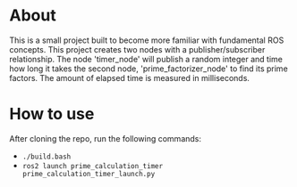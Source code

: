 # About
This is a small project built to become more familiar with fundamental ROS concepts. This project creates two nodes with a publisher/subscriber relationship. The node 'timer_node' will publish a random integer and time how long it takes the second node, 'prime_factorizer_node' to find its prime factors. The amount of elapsed time is measured in milliseconds.

# How to use
After cloning the repo, run the following commands:
- `./build.bash`
- `ros2 launch prime_calculation_timer prime_calculation_timer_launch.py`